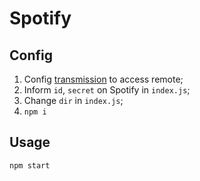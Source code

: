 # Spotify

## Config

1. Config [transmission](https://transmissionbt.com/) to access remote;
2. Inform `id`, `secret` on Spotify in `index.js`;
3. Change `dir` in `index.js`;
4. `npm i`

## Usage

```
npm start
```
